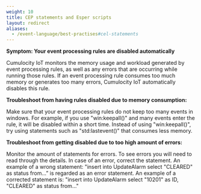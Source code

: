 ```yaml
---
weight: 10
title: CEP statements and Esper scripts
layout: redirect
aliases:
  - /event-language/best-practises#cel-statements
---
```


**Symptom: Your event processing rules are disabled automatically**

Cumulocity IoT monitors the memory usage and workload generated by event processing rules, as well as any errors that are occurring while running those rules. If an event processing rule consumes too much memory or generates too many errors, Cumulocity IoT automatically disables this rule.

**Troubleshoot from having rules disabled due to memory consumption:**

Make sure that your event processing rules do not keep too many events in windows. For example, if you use "win:keepall()" and many events enter the rule, it will be disabled within a short time. Instead of using "win:keepall()", try using statements such as "std:lastevent()" that consumes less memory.

**Troubleshoot from getting disabled due to too high amount of errors:**

Monitor the amount of statements for errors. To see errors you will need to read through the details. In case of an error, correct the statement.
An example of a wrong statement: "insert into UpdateAlarm select "CLEARED" as status from...” is regarded as an error statement.
An example of a corrected statement is: "insert into UpdateAlarm select "10201" as ID, "CLEARED" as status from..."
